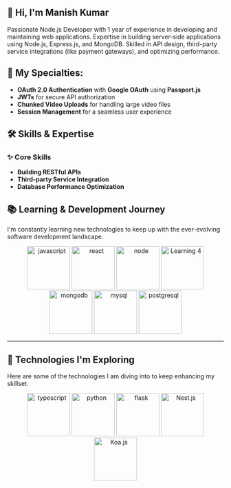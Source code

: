 ## 👋 **Hi, I'm Manish Kumar** 
Passionate Node.js Developer with 1 year of experience in developing and maintaining web applications. Expertise in building
server-side applications using Node.js, Express.js, and MongoDB. Skilled in API design, third-party service integrations (like
payment gateways), and optimizing performance.


## 🚀 **My Specialties:**
- **OAuth 2.0 Authentication** with **Google OAuth** using **Passport.js**  
- **JWTs** for secure API authorization  
- **Chunked Video Uploads** for handling large video files  
- **Session Management** for a seamless user experience  

## 🛠️ **Skills & Expertise**
### ✨ Core Skills
- **Building RESTful APIs**
- **Third-party Service Integration**
- **Database Performance Optimization**


## 📚 **Learning & Development Journey**  
I'm constantly learning new technologies to keep up with the ever-evolving software development landscape.

<div align="center">
  <img src="https://media.licdn.com/dms/image/D4D12AQHyKzTiFpy0Ug/article-cover_image-shrink_720_1280/0/1691621311432?e=2147483647&v=beta&t=ECjOZOJ4EJaUY4FBlXRmxE2MHtIj1W9b7DhBlKuaaDM" height="100" alt="javascript" />
    <img src="https://strapi.dhiwise.com/uploads/618fa90c201104b94458e1fb_64feb5cad0f3feb3468e13e9_best_resources_to_learn_React_Main_Image_2c7daa739e.jpg" height="100" alt="react" />
  <img src="https://media.licdn.com/dms/image/C5112AQHKn7lkiq1biQ/article-cover_image-shrink_720_1280/0/1547730409212?e=2147483647&v=beta&t=k0l1bpdroGvYmIO2VhLb--u2FHGMoz5G8oua72AHGSE" height="100" alt="node" />
  <img src="https://cms.liara.ir/wp-content/uploads/2020/09/express-framework-tutorials.png" height="100" alt="Learning 4" />
  <img src="https://img.helpnetsecurity.com/wp-content/uploads/2023/12/18103148/mongodb-1400.jpg" height="100" alt="mongodb" />
  <img src="https://wiki.matbao.net/wp-content/uploads/2019/09/mysql-la-gi-mysql-la-mot-he-quan-tri-co-so-du-lieu-quan-he-rat-pho-bien-hien-nay.png" height="100" alt="mysql" />
  <img src="https://img.helpnetsecurity.com/wp-content/uploads/2023/09/17135143/postgresql.jpg" height="100" alt="postgresql" />
</div>

---

## 🔮 **Technologies I'm Exploring**  
Here are some of the technologies I am diving into to keep enhancing my skillset.

<div align="center">
  <img src="https://img-c.udemycdn.com/course/750x422/5564026_f5a4_3.jpg" height="100" alt="typescript" />
  <img src="https://encrypted-tbn0.gstatic.com/images?q=tbn:ANd9GcQ8fFt1ppGJB2p5Q4XmTqTN7NK1DT_6UcBSpA&s" height="100" alt="python" />
  <img src="https://encrypted-tbn0.gstatic.com/images?q=tbn:ANd9GcSiwHJs0DluUF2vcM2HMmdPW51qXBGZLCKnnQPl1AJw773XFnqZBgqc7uz8jtm7UK_se-Q&usqp=CAU" height="100" alt="flask" />
  <img src="https://media.licdn.com/dms/image/D4D12AQHrI71EYZpXjw/article-cover_image-shrink_600_2000/0/1685149709705?e=2147483647&v=beta&t=9X2olt_GONrdGTguvEpafnHl28KZG1jDw_6n3NgRkaw" height="100" alt="Nest.js" />
  <img src="https://www.tatvasoft.com/outsourcing/wp-content/uploads/2022/06/Koa-JS.jpg" height="100" alt="Koa.js" />
</div>



